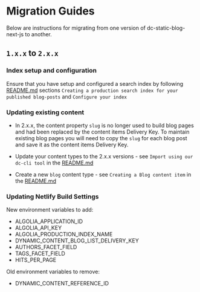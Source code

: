 # Migration Guides

Below are instructions for migrating from one version of dc-static-blog-next-js to another.

## `1.x.x` to `2.x.x`

### Index setup and configuration

Ensure that you have setup and configured a search index by following [README.md](README.md) sections `Creating a production search index for your published blog-posts` and
`Configure your index`

### Updating existing content

- In 2.x.x, the content property `slug` is no longer used to build blog pages and had been replaced by the content items Delivery Key. To maintain existing blog pages you will need to copy the `slug` for each blog post and save it as the content items Delivery Key.

- Update your content types to the 2.x.x versions - see `Import using our dc-cli tool` in the [README.md](README.md)

- Create a new `blog` content type - see `Creating a Blog content item` in the [README.md](README.md)

### Updating Netlify Build Settings

New environment variables to add:

- ALGOLIA_APPLICATION_ID
- ALGOLIA_API_KEY
- ALGOLIA_PRODUCTION_INDEX_NAME
- DYNAMIC_CONTENT_BLOG_LIST_DELIVERY_KEY
- AUTHORS_FACET_FIELD
- TAGS_FACET_FIELD
- HITS_PER_PAGE

Old environment variables to remove:

- DYNAMIC_CONTENT_REFERENCE_ID
